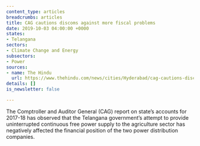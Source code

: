 ```yaml
---
content_type: articles
breadcrumbs: articles
title: CAG cautions discoms against more fiscal problems
date: 2019-10-03 04:00:00 +0000
states:
- Telangana
sectors:
- Climate Change and Energy
subsectors:
- Power
sources:
- name: The Hindu
  url: https://www.thehindu.com/news/cities/Hyderabad/cag-cautions-discoms-against-more-fiscal-problems/article29550676.ece
details: []
is_newsletter: false

---
```

The Comptroller and Auditor General (CAG) report on state’s accounts for 2017-18 has observed that the Telangana government’s attempt to provide uninterrupted continuous free power supply to the agriculture sector has negatively affected the financial position of the two power distribution companies.
